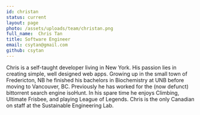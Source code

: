 ```yaml
---
id: christan
status: current
layout: page
photo: /assets/uploads/team/christan.png
full_name:  Chris Tan
title: Software Engineer
email: csytan@gmail.com
github: csytan
---
```

Chris is a self-taught developer living in New York. His passion lies in creating simple, well designed web apps. Growing up in the small town of Fredericton, NB he finished his bachelors in Biochemistry at UNB before moving to Vancouver, BC. Previously he has worked for the (now defunct) bittorrent search engine isoHunt. In his spare time he enjoys Climbing, Ultimate Frisbee, and playing League of Legends. Chris is the only Canadian on staff at the Sustainable Engineering Lab. 
